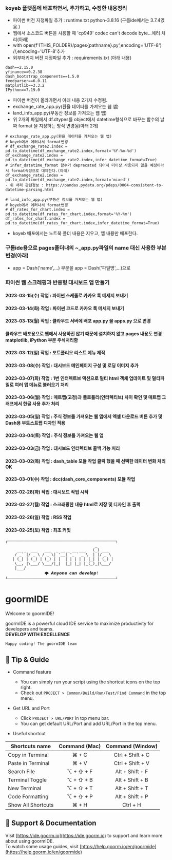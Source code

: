 ### koyeb 플랫폼에 배포하면서, 추가하고, 수정한 내용정리
- 파이썬 버전 지정파일 추가 : runtime.txt python-3.8.16 (구름ide에서는 3.7.4였음.)
- 웹에서 소스코드 버튼을 사용할 때 'cp949' codec can't decode byte...에러 처리(아래)
- with open(f'{THIS_FOLDER}/pages{pathname}.py',encoding='UTF-8') //,encoding='UTF-8'추가
- 외부패키지 버전 지정파일 추가 : requirements.txt (아래 내용)

```
dash==2.15.0
yfinance==0.2.38
dash_bootstrap_components==1.5.0
feedparser==6.0.11
matplotlib==3.3.2
IPython==7.19.0
```

- 파이썬 버전이 올라가면서 아래 내용 2가지 수정됨.
- exchange_rate_app.py(환율 데이터를 가져오는 웹 앱)
- land_info_app.py(부동산 정보를 가져오는 웹 앱)
- 위 2개의 파일에서 df.dtypes를 object에서 datetime형식으로 바꾸는 함수의 날짜 format 을 지정하는 방식 변경됨(아래 2개)

```
# exchange_rate_app.py(환율 데이터를 가져오는 웹 앱)
# koyeb에서 에러나서 format변경
# df_exchange_rate2.index = pd.to_datetime(df_exchange_rate2.index,format='%Y-%m-%d')
df_exchange_rate2.index = pd.to_datetime(df_exchange_rate2.index,infer_datetime_format=True)
# infer_datetime_format 함수가 deprecated 되어서 더이상 사용되지 않을 예정이라서 format속성으로 대체한다.(아래)
df_exchange_rate2.index = pd.to_datetime(df_exchange_rate2.index,format='mixed')
- 위 처리 관련정보 : https://pandas.pydata.org/pdeps/0004-consistent-to-datetime-parsing.html
```

```
# land_info_app.py(부동산 정보를 가져오는 웹 앱)
# koyeb에서 에러나서 format변경
# df_rates_for_chart.index = pd.to_datetime(df_rates_for_chart.index,format='%Y-%m')
df_rates_for_chart.index = pd.to_datetime(df_rates_for_chart.index,infer_datetime_format=True)

```
- koyeb 배포에서는 노트북 폴더 내용은 지우고, 앱 내묭만 배포한다.

### 구름ide용으로 pages폴더내의 ~_app.py파일의 name 대신 사용한 부분 변경(아래)
- app = Dash('name',...) 부분을 app = Dash('파일명',...)으로

### 파이썬 웹 스크레핑과 반응형 대시보드 앱 만들기
#### 2023-03-15(수) 작업 : 파이썬 스케줄로 카카오 톡 메세지 보내기
#### 2023-03-14(화) 작업 : 파이썬 코드로 카카오 톡 메세지 보내기
#### 2023-03-13(월) 작업 : 클라우드 서버에 배포 app.py 을 apps.py 으로 변경
#### 클라우드 배포용으로 웹에서 사용하진 않기 때문에 설치하지 않고 pages 내용도 변경 matplotlib, iPython 부분 주석처리함
#### 2023-03-12(일) 작업 : 포트폴리오 리스트 메뉴 제작
#### 2023-03-08(수) 작업 : 대시보드 메인페이지 구성 및 로딩 이미지 추가
#### 2023-03-07(화) 작업 : 1번 인터렉트브 액션으로 멀티 html 객체 업데이트 및 멀티파일로 여러 앱 메뉴로 불러오기 처리
#### 2023-03-06(월) 작업 : 매트랩(고정)과 플로틀리(인터렉티브) 차이 확인 및 매트랩 그래프에서 한글 사용 추가 처리
#### 2023-03-05(일) 작업 : 주식 정보를 가져오는 웹 앱에서 엑셀 다운로드 버튼 추가 및 Dash용 부트스트랩 디자인 적용
#### 2023-03-04(토) 작업 : 주식 정보를 가져오는 웹 앱
#### 2023-03-03(금) 작업 : 대시보드 인터렉티브 콜백 기능 처리
#### 2023-03-02(목) 작업 : dash_table 모듈 작업 클릭 했을 때 선택한 데이터 변화 처리OK
#### 2023-03-01(수) 작업 : dcc(dash_core_components) 모듈 작업
#### 2023-02-28(화) 작업 : 대시보드 작업 시작
#### 2023-02-27(월) 작업 : 스크래핑한 내용 html로 저장 및 디자인 후 출력
#### 2023-02-26(일) 작업 : RSS 작업
#### 2023-02-25(토) 작업 : 최초 커밋

```
┌───────────────────────────────────────────────┐
                                       _       
     __ _  ___   ___  _ __ _ __ ___   (_) ___  
    / _` |/ _ \ / _ \| '__| '_ ` _ \  | |/ _ \ 
   | (_| | (_) | (_) | |  | | | | | |_| | (_) |
    \__, |\___/ \___/|_|  |_| |_| |_(_)_|\___/ 
    |___/                                      
			     🌩 𝘼𝙣𝙮𝙤𝙣𝙚 𝙘𝙖𝙣 𝙙𝙚𝙫𝙚𝙡𝙤𝙥!
└───────────────────────────────────────────────┘
```

# goormIDE
Welcome to goormIDE!

goormIDE is a powerful cloud IDE service to maximize productivity for developers and teams.  
**DEVELOP WITH EXCELLENCE**  

`Happy coding! The goormIDE team`


## 🔧 Tip & Guide

* Command feature
	* You can simply run your script using the shortcut icons on the top right.
	* Check out `PROJECT > Common/Build/Run/Test/Find Command` in the top menu.
	
* Get URL and Port
	* Click `PROJECT > URL/PORT` in top menu bar.
	* You can get default URL/Port and add URL/Port in the top menu.

* Useful shortcut
	
| Shortcuts name     | Command (Mac) | Command (Window) |
| ------------------ | :-----------: | :--------------: |
| Copy in Terminal   | ⌘ + C         | Ctrl + Shift + C |
| Paste in Terminal  | ⌘ + V         | Ctrl + Shift + V |
| Search File        | ⌥ + ⇧ + F     | Alt + Shift + F  |
| Terminal Toggle    | ⌥ + ⇧ + B     | Alt + Shift + B  |
| New Terminal       | ⌥ + ⇧ + T     | Alt + Shift + T  |
| Code Formatting    | ⌥ + ⇧ + P     | Alt + Shift + P  |
| Show All Shortcuts | ⌘ + H         | Ctrl + H         |

## 💬 Support & Documentation

Visit [https://ide.goorm.io](https://ide.goorm.io) to support and learn more about using goormIDE.  
To watch some usage guides, visit [https://help.goorm.io/en/goormide](https://help.goorm.io/en/goormide)
